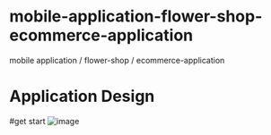 # mobile-application-flower-shop-ecommerce-application
mobile application / flower-shop / ecommerce-application 
# Application Design 
#get start
![image](https://github.com/shamalekanayaka/mobile-application-flower-shop-ecommerce-application/assets/146456658/46981ea4-9404-4143-9b23-255ef5eb23ce)
